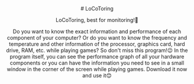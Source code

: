 <p align="center"> # LoCoToring </p>
<p align="center"> LoCoToring, best for monitoring!🤩 </p>
<p align="center"> Do you want to know the exact information and performance of each component of your computer? Or do you want to know the frequency and temperature and other information of the processor, graphics card, hard drive, RAM, etc. while playing games? So don't miss this program!😉 In the program itself, you can see the performance graph of all your hardware components or you can have the information you need to see in a small window in the corner of the screen while playing games. Download it now and use it😊 </p>
